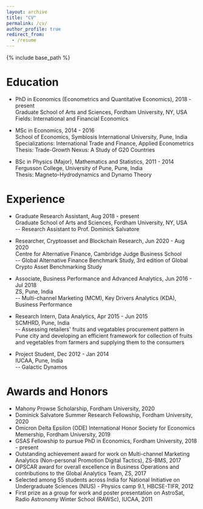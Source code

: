 ```yaml
---
layout: archive
title: "CV"
permalink: /cv/
author_profile: true
redirect_from:
  - /resume
---
```

{% include base_path %}

Education
======
* PhD in Economics (Econometrics and Quantitative Economics), 2018 - present <br>
  Graduate School of Arts and Sciences, Fordham University, NY, USA <br>
  Fields: International and Financial Economics  
  
* MSc in Economics, 2014 - 2016 <br>
  School of Economics, Symbiosis International University, Pune, India <br>
  Specializations: International Trade and Finance, Applied Econometrics <br>
  Thesis: Trade-Growth Nexus: A Study of G20 Countries
  
* BSc in Physics (Major), Mathematics and Statistics, 2011 - 2014 <br>
  Fergusson College, University of Pune, Pune, India <br>
  Thesis: Magneto-Hydrodynamics and Dynamo Theory

Experience
======
* Graduate Research Assistant, Aug 2018 - present <br>
  Graduate School of Arts and Sciences, Fordham University, NY, USA <br>
-- Research Assistant to Prof. Dominick Salvatore  
  
* Researcher, Cryptoasset and Blockchain Research, Jun 2020 - Aug 2020 <br>
  Centre for Alternative Finance, Cambridge Judge Business School <br>
-- Global Alternative Finance Benchmark Study, 3rd edition of Global Crypto Asset Benchmarking Study

* Associate, Business Performance and Advanced Analytics, Jun 2016 - Jul 2018 <br>
  ZS, Pune, India <br>
-- Multi-channel Marketing (MCM), Key Drivers Analytics (KDA), Business Performance
 
* Research Intern, Data Analytics, Apr 2015 - Jun 2015 <br>
  SCMHRD, Pune, India <br>
-- Assessing retailers' fruits and vegatables procurement pattern in Pune city and developing an efficient framework for collection of fruits and vegetables from farmers and supplying them to the consumers
 
* Project Student, Dec 2012 - Jan 2014 <br>
   IUCAA, Pune, India <br>
-- Galactic Dynamos

Awards and Honors
======
* Mahony Prowse Scholarship, Fordham University, 2020 <br>
* Dominick Salvatore Summer Research Fellowship, Fordham University, 2020 <br>
* Omicron Delta Epsilon (ODE) International Honor Society for Economics Memership, Fordham University, 2019 <br>
* GSAS Fellowship to pursue PhD in Economics, Fordham University, 2018 - present <br>
* Outstanding achievement award for work on Multi-channel Marketing Analytics (Non-personal Promotion Digital Tactics), ZS-BMS, 2017 <br>
* OPSCAR award for overall excellence in Business Operations and contributions to the Global Analytics Team, ZS, 2017 <br>
* Selected among 55 students across India for National Initiative on Undergraduate Sciences (NIUS) - Physics camp 9.1, HBCSE-TIFR, 2012 <br>
* First prize as a group for work and poster presentation on AstroSat, Radio Astronomy Winter School (RAWSc), IUCAA, 2011 <br>


<!--
* Summer 2015: Research Assistant
  * Github University
  * Duties included: Tagging issues
  * Supervisor: Professor Git

* December 2011 - January 2011 : RAWSC Scholar
  * IUCAA, Pune
  * Radio Astronomy Winter School
-->

<!--
Skills
======
* Skill 1
* Skill 2
  * Sub-skill 2.1
  * Sub-skill 2.2
  * Sub-skill 2.3
* Skill 3

Publications
======
  <ul>{% for post in site.publications %}
    {% include archive-single-cv.html %}
  {% endfor %}</ul>
  
Talks
======
  <ul>{% for post in site.talks %}
    {% include archive-single-talk-cv.html %}
  {% endfor %}</ul>
  
Teaching
======
  <ul>{% for post in site.teaching %}
    {% include archive-single-cv.html %}
  {% endfor %}</ul>
  
Service and leadership
======
* Currently signed in to 43 different slack teams -->
